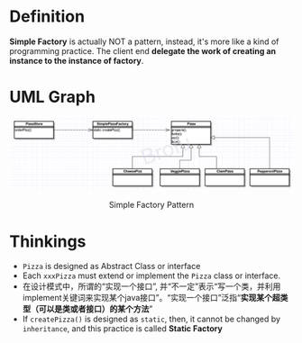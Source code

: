 # Definition
**Simple Factory** is actually NOT a pattern, instead, it's more like a kind of programming practice. The client end **delegate the work of creating an instance to the instance of factory**.

# UML Graph
![sp][sp]
<center>Simple Factory Pattern</center>

# Thinkings
* `Pizza` is designed as Abstract Class or interface
* Each `xxxPizza` must extend or implement the `Pizza` class or interface. 
* 在设计模式中，所谓的“实现一个接口”, 并“不一定”表示“写一个类，并利用implement关键词来实现某个java接口”。“实现一个接口”泛指“**实现某个超类型（可以是类或者接口）的某个方法**”
* If `createPizza()` is designed as `static`, then, it cannot be changed by `inheritance`, and this practice is called **Static Factory**

[sp]:factory/[watermark]/sf.png
